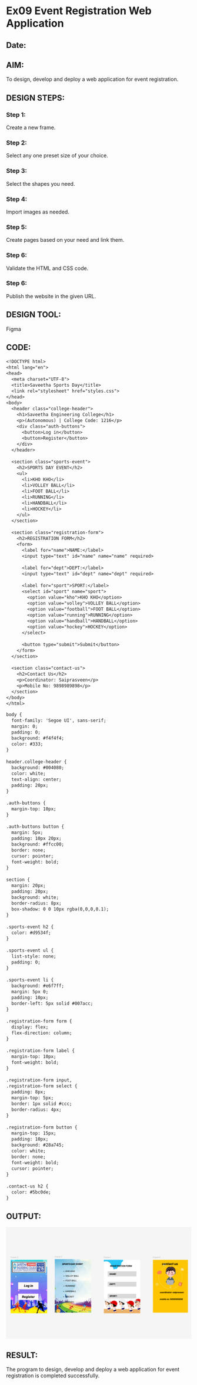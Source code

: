 # Ex09 Event Registration Web Application
## Date:

## AIM:
To design, develop and deploy a web application for event registration.

## DESIGN STEPS:

### Step 1:
Create a new frame.

### Step 2:
Select any one preset size of your choice.

### Step 3:
Select the shapes you need.

### Step 4:
Import images as needed.

### Step 5:
Create pages based on your need and link them.

### Step 6:

Validate the HTML and CSS code.

### Step 6:

Publish the website in the given URL.

## DESIGN TOOL:
Figma

## CODE:
```
<!DOCTYPE html>
<html lang="en">
<head>
  <meta charset="UTF-8">
  <title>Saveetha Sports Day</title>
  <link rel="stylesheet" href="styles.css">
</head>
<body>
  <header class="college-header">
    <h1>Saveetha Engineering College</h1>
    <p>(Autonomous) | College Code: 1216</p>
    <div class="auth-buttons">
      <button>Log in</button>
      <button>Register</button>
    </div>
  </header>

  <section class="sports-event">
    <h2>SPORTS DAY EVENT</h2>
    <ul>
      <li>KHO KHO</li>
      <li>VOLLEY BALL</li>
      <li>FOOT BALL</li>
      <li>RUNNING</li>
      <li>HANDBALL</li>
      <li>HOCKEY</li>
    </ul>
  </section>

  <section class="registration-form">
    <h2>REGISTRATION FORM</h2>
    <form>
      <label for="name">NAME:</label>
      <input type="text" id="name" name="name" required>

      <label for="dept">DEPT:</label>
      <input type="text" id="dept" name="dept" required>

      <label for="sport">SPORT:</label>
      <select id="sport" name="sport">
        <option value="kho">KHO KHO</option>
        <option value="volley">VOLLEY BALL</option>
        <option value="football">FOOT BALL</option>
        <option value="running">RUNNING</option>
        <option value="handball">HANDBALL</option>
        <option value="hockey">HOCKEY</option>
      </select>

      <button type="submit">Submit</button>
    </form>
  </section>

  <section class="contact-us">
    <h2>Contact Us</h2>
    <p>Coordinator: Saiprasveen</p>
    <p>Mobile No: 9898989898</p>
  </section>
</body>
</html>
```
```
body {
  font-family: 'Segoe UI', sans-serif;
  margin: 0;
  padding: 0;
  background: #f4f4f4;
  color: #333;
}

header.college-header {
  background: #004080;
  color: white;
  text-align: center;
  padding: 20px;
}

.auth-buttons {
  margin-top: 10px;
}

.auth-buttons button {
  margin: 5px;
  padding: 10px 20px;
  background: #ffcc00;
  border: none;
  cursor: pointer;
  font-weight: bold;
}

section {
  margin: 20px;
  padding: 20px;
  background: white;
  border-radius: 8px;
  box-shadow: 0 0 10px rgba(0,0,0,0.1);
}

.sports-event h2 {
  color: #d9534f;
}

.sports-event ul {
  list-style: none;
  padding: 0;
}

.sports-event li {
  background: #e6f7ff;
  margin: 5px 0;
  padding: 10px;
  border-left: 5px solid #007acc;
}

.registration-form form {
  display: flex;
  flex-direction: column;
}

.registration-form label {
  margin-top: 10px;
  font-weight: bold;
}

.registration-form input,
.registration-form select {
  padding: 8px;
  margin-top: 5px;
  border: 1px solid #ccc;
  border-radius: 4px;
}

.registration-form button {
  margin-top: 15px;
  padding: 10px;
  background: #28a745;
  color: white;
  border: none;
  font-weight: bold;
  cursor: pointer;
}

.contact-us h2 {
  color: #5bc0de;
}
```
## OUTPUT:
![alt text](<Screenshot 2025-10-07 160132.png>)

## RESULT:
The program to design, develop and deploy a web application for event registration is completed successfully.
